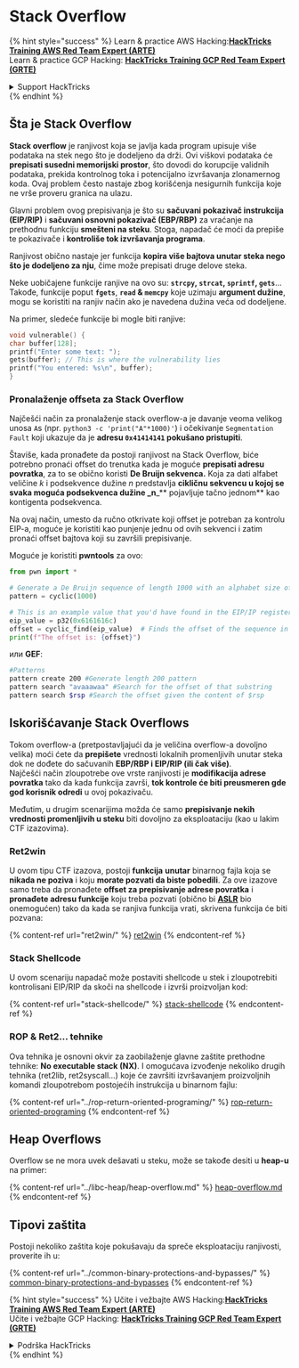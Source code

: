 # Stack Overflow

{% hint style="success" %}
Learn & practice AWS Hacking:<img src="/.gitbook/assets/arte.png" alt="" data-size="line">[**HackTricks Training AWS Red Team Expert (ARTE)**](https://training.hacktricks.xyz/courses/arte)<img src="/.gitbook/assets/arte.png" alt="" data-size="line">\
Learn & practice GCP Hacking: <img src="/.gitbook/assets/grte.png" alt="" data-size="line">[**HackTricks Training GCP Red Team Expert (GRTE)**<img src="/.gitbook/assets/grte.png" alt="" data-size="line">](https://training.hacktricks.xyz/courses/grte)

<details>

<summary>Support HackTricks</summary>

* Check the [**subscription plans**](https://github.com/sponsors/carlospolop)!
* **Join the** 💬 [**Discord group**](https://discord.gg/hRep4RUj7f) or the [**telegram group**](https://t.me/peass) or **follow** us on **Twitter** 🐦 [**@hacktricks\_live**](https://twitter.com/hacktricks\_live)**.**
* **Share hacking tricks by submitting PRs to the** [**HackTricks**](https://github.com/carlospolop/hacktricks) and [**HackTricks Cloud**](https://github.com/carlospolop/hacktricks-cloud) github repos.

</details>
{% endhint %}

## Šta je Stack Overflow

**Stack overflow** je ranjivost koja se javlja kada program upisuje više podataka na stek nego što je dodeljeno da drži. Ovi viškovi podataka će **prepisati susedni memorijski prostor**, što dovodi do korupcije validnih podataka, prekida kontrolnog toka i potencijalno izvršavanja zlonamernog koda. Ovaj problem često nastaje zbog korišćenja nesigurnih funkcija koje ne vrše proveru granica na ulazu.

Glavni problem ovog prepisivanja je što su **sačuvani pokazivač instrukcija (EIP/RIP)** i **sačuvani osnovni pokazivač (EBP/RBP)** za vraćanje na prethodnu funkciju **smešteni na steku**. Stoga, napadač će moći da prepiše te pokazivače i **kontroliše tok izvršavanja programa**.

Ranjivost obično nastaje jer funkcija **kopira više bajtova unutar steka nego što je dodeljeno za nju**, čime može prepisati druge delove steka.

Neke uobičajene funkcije ranjive na ovo su: **`strcpy`, `strcat`, `sprintf`, `gets`**... Takođe, funkcije poput **`fgets`**, **`read` & `memcpy`** koje uzimaju **argument dužine**, mogu se koristiti na ranjiv način ako je navedena dužina veća od dodeljene.

Na primer, sledeće funkcije bi mogle biti ranjive:
```c
void vulnerable() {
char buffer[128];
printf("Enter some text: ");
gets(buffer); // This is where the vulnerability lies
printf("You entered: %s\n", buffer);
}
```
### Pronalaženje offseta za Stack Overflow

Najčešći način za pronalaženje stack overflow-a je davanje veoma velikog unosa `A`s (npr. `python3 -c 'print("A"*1000)'`) i očekivanje `Segmentation Fault` koji ukazuje da je **adresu `0x41414141` pokušano pristupiti**.

Štaviše, kada pronađete da postoji ranjivost na Stack Overflow, biće potrebno pronaći offset do trenutka kada je moguće **prepisati adresu povratka**, za to se obično koristi **De Bruijn sekvenca.** Koja za dati alfabet veličine _k_ i podsekvence dužine _n_ predstavlja **cikličnu sekvencu u kojoj se svaka moguća podsekvenca dužine \_n**\_\*\* pojavljuje tačno jednom\*\* kao kontigenta podsekvenca.

Na ovaj način, umesto da ručno otkrivate koji offset je potreban za kontrolu EIP-a, moguće je koristiti kao punjenje jednu od ovih sekvenci i zatim pronaći offset bajtova koji su završili prepisivanje. 

Moguće je koristiti **pwntools** za ovo:
```python
from pwn import *

# Generate a De Bruijn sequence of length 1000 with an alphabet size of 256 (byte values)
pattern = cyclic(1000)

# This is an example value that you'd have found in the EIP/IP register upon crash
eip_value = p32(0x6161616c)
offset = cyclic_find(eip_value)  # Finds the offset of the sequence in the De Bruijn pattern
print(f"The offset is: {offset}")
```
или **GEF**:
```bash
#Patterns
pattern create 200 #Generate length 200 pattern
pattern search "avaaawaa" #Search for the offset of that substring
pattern search $rsp #Search the offset given the content of $rsp
```
## Iskorišćavanje Stack Overflows

Tokom overflow-a (pretpostavljajući da je veličina overflow-a dovoljno velika) moći ćete da **prepišete** vrednosti lokalnih promenljivih unutar steka dok ne dođete do sačuvanih **EBP/RBP i EIP/RIP (ili čak više)**.\
Najčešći način zloupotrebe ove vrste ranjivosti je **modifikacija adrese povratka** tako da kada funkcija završi, **tok kontrole će biti preusmeren gde god korisnik odredi** u ovoj pokazivaču.

Međutim, u drugim scenarijima možda će samo **prepisivanje nekih vrednosti promenljivih u steku** biti dovoljno za eksploataciju (kao u lakim CTF izazovima).

### Ret2win

U ovom tipu CTF izazova, postoji **funkcija** **unutar** binarnog fajla koja se **nikada ne poziva** i koju **morate pozvati da biste pobedili**. Za ove izazove samo treba da pronađete **offset za prepisivanje adrese povratka** i **pronađete adresu funkcije** koju treba pozvati (obično bi [**ASLR**](../common-binary-protections-and-bypasses/aslr/) bio onemogućen) tako da kada se ranjiva funkcija vrati, skrivena funkcija će biti pozvana:

{% content-ref url="ret2win/" %}
[ret2win](ret2win/)
{% endcontent-ref %}

### Stack Shellcode

U ovom scenariju napadač može postaviti shellcode u stek i zloupotrebiti kontrolisani EIP/RIP da skoči na shellcode i izvrši proizvoljan kod:

{% content-ref url="stack-shellcode/" %}
[stack-shellcode](stack-shellcode/)
{% endcontent-ref %}

### ROP & Ret2... tehnike

Ova tehnika je osnovni okvir za zaobilaženje glavne zaštite prethodne tehnike: **No executable stack (NX)**. I omogućava izvođenje nekoliko drugih tehnika (ret2lib, ret2syscall...) koje će završiti izvršavanjem proizvoljnih komandi zloupotrebom postojećih instrukcija u binarnom fajlu:

{% content-ref url="../rop-return-oriented-programing/" %}
[rop-return-oriented-programing](../rop-return-oriented-programing/)
{% endcontent-ref %}

## Heap Overflows

Overflow se ne mora uvek dešavati u steku, može se takođe desiti u **heap-u** na primer:

{% content-ref url="../libc-heap/heap-overflow.md" %}
[heap-overflow.md](../libc-heap/heap-overflow.md)
{% endcontent-ref %}

## Tipovi zaštita

Postoji nekoliko zaštita koje pokušavaju da spreče eksploataciju ranjivosti, proverite ih u:

{% content-ref url="../common-binary-protections-and-bypasses/" %}
[common-binary-protections-and-bypasses](../common-binary-protections-and-bypasses/)
{% endcontent-ref %}

{% hint style="success" %}
Učite i vežbajte AWS Hacking:<img src="/.gitbook/assets/arte.png" alt="" data-size="line">[**HackTricks Training AWS Red Team Expert (ARTE)**](https://training.hacktricks.xyz/courses/arte)<img src="/.gitbook/assets/arte.png" alt="" data-size="line">\
Učite i vežbajte GCP Hacking: <img src="/.gitbook/assets/grte.png" alt="" data-size="line">[**HackTricks Training GCP Red Team Expert (GRTE)**<img src="/.gitbook/assets/grte.png" alt="" data-size="line">](https://training.hacktricks.xyz/courses/grte)

<details>

<summary>Podrška HackTricks</summary>

* Proverite [**planove pretplate**](https://github.com/sponsors/carlospolop)!
* **Pridružite se** 💬 [**Discord grupi**](https://discord.gg/hRep4RUj7f) ili [**telegram grupi**](https://t.me/peass) ili **pratite** nas na **Twitter-u** 🐦 [**@hacktricks\_live**](https://twitter.com/hacktricks\_live)**.**
* **Podelite hakerske trikove slanjem PR-ova na** [**HackTricks**](https://github.com/carlospolop/hacktricks) i [**HackTricks Cloud**](https://github.com/carlospolop/hacktricks-cloud) github repozitorijume.

</details>
{% endhint %}
